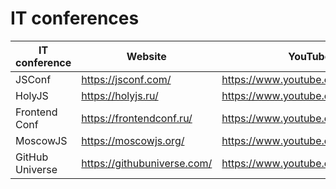 # IT conferences

| IT conference | Website | YouTube channel |
| ------ | ------ | ------ |
| JSConf | https://jsconf.com/ | https://www.youtube.com/@jsconf_ |
| HolyJS | https://holyjs.ru/ | https://www.youtube.com/@HolyJS |
| Frontend Conf | https://frontendconf.ru/ | https://www.youtube.com/c/FrontendChannel |
| MoscowJS | https://moscowjs.org/ | https://www.youtube.com/c/moscowjs |
| GitHub Universe | https://githubuniverse.com/ | https://www.youtube.com/c/GitHub |

